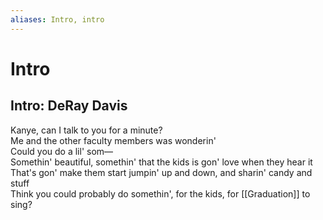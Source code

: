 ```yaml
---
aliases: Intro, intro
---
```


# Intro

## Intro: DeRay Davis

Kanye, can I talk to you for a minute?  
Me and the other faculty members was wonderin'  
Could you do a lil' som—  
Somethin' beautiful, somethin' that the kids is gon' love when they hear it  
That's gon' make them start jumpin' up and down, and sharin' candy and stuff  
Think you could probably do somethin', for the kids, for [[Graduation]] to sing?
